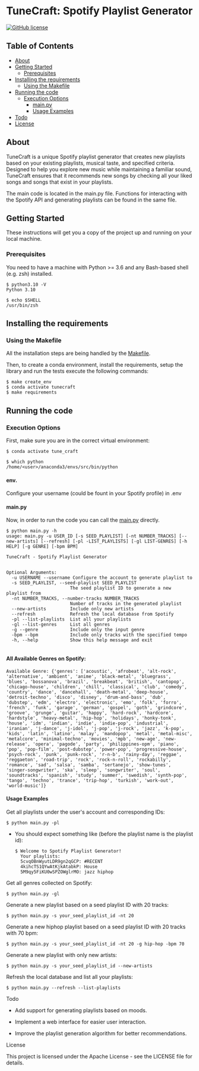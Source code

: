 # TuneCraft: Spotify Playlist Generator

[![GitHub license](https://img.shields.io/badge/license-Apache-blue.svg)](
https://github.com/yourusername/TuneCraft/blob/master/LICENSE)

## Table of Contents

+ [About](#about)
+ [Getting Started](#getting_started)
  + [Prerequisites](#prerequisites)
+ [Installing the requirements](#installing)
  + [Using the Makefile](#installing_makefile)
+ [Running the code](#run_locally)
  + [Execution Options](#execution_options)
    + [main.py](#src_main)
    + [Usage Examples](#usage_examples)
+ [Todo](#todo)
+ [License](#license)

## About <a name = "about"></a>

TuneCraft is a unique Spotify playlist generator that creates new playlists based on your existing playlists, musical taste, and specified criteria. Designed to help you explore new music while maintaining a familiar sound, TuneCraft ensures that it recommends new songs by checking all your liked songs and songs that exist in your playlists.

The main code is located in the main.py file. Functions for interacting with the Spotify API and generating playlists can be found in the same file.

## Getting Started <a name = "getting_started"></a>

These instructions will get you a copy of the project up and running on your local machine.

### Prerequisites <a name = "prerequisites"></a>

You need to have a machine with Python >= 3.6 and any Bash-based shell (e.g. zsh) installed.

```ShellSession
$ python3.10 -V
Python 3.10

$ echo $SHELL
/usr/bin/zsh
```

## Installing the requirements <a name = "installing"></a>

### Using the Makefile <a name = "installing_makefile"></a>
All the installation steps are being handled by the [Makefile](Makefile).

Then, to create a conda environment, install the requirements, setup the library and run the tests
execute the following commands:

```ShellSession
$ make create_env
$ conda activate tunecraft
$ make requirements
```

## Running the code <a name = "run_locally"></a>

### Execution Options <a name = "execution_options"></a>

First, make sure you are in the correct virtual environment:

```ShellSession
$ conda activate tune_craft

$ which python
/home/<user>/anaconda3/envs/src/bin/python
```
#### env.

Configure your username (could be fount in your Spotify profile) in .env

#### main.py <a name = "src_main"></a>

Now, in order to run the code you can call the [main.py](main.py)
directly.

```ShellSession
$ python main.py -h
usage: main.py -u USER_ID [-s SEED_PLAYLIST] [-nt NUMBER_TRACKS] [--new-artists] [--refresh] [-pl -LIST_PLAYLISTS] [-gl LIST-GENRES] [-h HELP] [-g GENRE] [-bpm BPM]

TuneCraft - Spotify Playlist Generator


Optional Arguments:
  -u USERNAME --username Configure the account to generate playlist to
  -s SEED_PLAYLIST, --seed-playlist SEED_PLAYLIST
                        The seed playlist ID to generate a new playlist from
  -nt NUMBER_TRACKS, --number-tracks NUMBER_TRACKS
                        Number of tracks in the generated playlist
  --new-artists         Include only new artists
  --refresh             Refresh the local database from Spotify
  -pl --list-playlists  List all your playlists
  -gl --list-genres     List all genres
  -g --genre            Include only the input genre
  -bpm --bpm            Include only tracks with the specified tempo
  -h, --help            Show this help message and exit


```
#### All Available Genres on Spotify:

```ShellSession
Available Genre: {'genres': ['acoustic', 'afrobeat', 'alt-rock', 'alternative', 'ambient', 'anime', 'black-metal', 'bluegrass', 'blues', 'bossanova', 'brazil', 'breakbeat', 'british', 'cantopop', 'chicago-house', 'children', 'chill', 'classical', 'club', 'comedy', 'country', 'dance', 'dancehall', 'death-metal', 'deep-house', 'detroit-techno', 'disco', 'disney', 'drum-and-bass', 'dub', 'dubstep', 'edm', 'electro', 'electronic', 'emo', 'folk', 'forro', 'french', 'funk', 'garage', 'german', 'gospel', 'goth', 'grindcore', 'groove', 'grunge', 'guitar', 'happy', 'hard-rock', 'hardcore', 'hardstyle', 'heavy-metal', 'hip-hop', 'holidays', 'honky-tonk', 'house', 'idm', 'indian', 'indie', 'indie-pop', 'industrial', 'iranian', 'j-dance', 'j-idol', 'j-pop', 'j-rock', 'jazz', 'k-pop', 'kids', 'latin', 'latino', 'malay', 'mandopop', 'metal', 'metal-misc', 'metalcore', 'minimal-techno', 'movies', 'mpb', 'new-age', 'new-release', 'opera', 'pagode', 'party', 'philippines-opm', 'piano', 'pop', 'pop-film', 'post-dubstep', 'power-pop', 'progressive-house', 'psych-rock', 'punk', 'punk-rock', 'r-n-b', 'rainy-day', 'reggae', 'reggaeton', 'road-trip', 'rock', 'rock-n-roll', 'rockabilly', 'romance', 'sad', 'salsa', 'samba', 'sertanejo', 'show-tunes', 'singer-songwriter', 'ska', 'sleep', 'songwriter', 'soul', 'soundtracks', 'spanish', 'study', 'summer', 'swedish', 'synth-pop', 'tango', 'techno', 'trance', 'trip-hop', 'turkish', 'work-out', 'world-music']}
```

#### Usage Examples <a name="usage_examples"></a>

Get all playlists under the user's account and corresponding IDs:

  ```ShellSession
  $ python main.py -pl
  ```
  - You should expect something like (before the playlist name is the playlist id):
    ```ShellSession
    $ Welcome to Spotify Playlist Generator!
      Your playlists:
      5cvqOBnWyutLDR9gn2qGCP: #RECENT
      4kihcTS1QYwAtKjkAtabkP: House
      5M9qy5FiKU0wSPZOWglrMO: jazz hiphop
    ```
    
Get all genres collected on Spotify:
  ```ShellSession
  $ python main.py -gl
  ```

Generate a new playlist based on a seed playlist ID with 20 tracks:

```ShellSession
$ python main.py -s your_seed_playlist_id -nt 20
```
Generate a new hiphop playlist based on a seed playlist ID with 20 tracks with 70 bpm:

```ShellSession
$ python main.py -s your_seed_playlist_id -nt 20 -g hip-hop -bpm 70
```

Generate a new playlist with only new artists:

```ShellSession
$ python main.py -s your_seed_playlist_id --new-artists
```

Refresh the local database and list all your playlists:

```ShellSession
$ python main.py --refresh --list-playlists
```


Todo <a name = "todo"></a>

- Add support for generating playlists based on moods.

- Implement a web interface for easier user interaction.

- Improve the playlist generation algorithm for better recommendations.




License <a name = "license"></a>

This project is licensed under the Apache License - see the LICENSE file for details.
